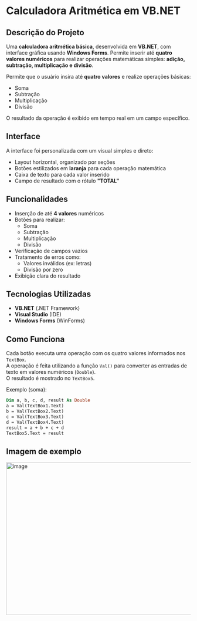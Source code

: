 # Calculadora Aritmética em VB.NET

## Descrição do Projeto

Uma **calculadora aritmética básica**, desenvolvida em **VB.NET**, com interface gráfica usando **Windows Forms**. Permite inserir até **quatro valores numéricos** para realizar operações matemáticas simples: **adição, subtração, multiplicação e divisão**.

Permite que o usuário insira até **quatro valores** e realize operações básicas:

- Soma
- Subtração
- Multiplicação
- Divisão

O resultado da operação é exibido em tempo real em um campo específico.

## Interface

A interface foi personalizada com um visual simples e direto:

- Layout horizontal, organizado por seções
- Botões estilizados em **laranja** para cada operação matemática
- Caixa de texto para cada valor inserido
- Campo de resultado com o rótulo **"TOTAL"**


##  Funcionalidades

- Inserção de até **4 valores** numéricos
- Botões para realizar:
  - Soma
  - Subtração
  - Multiplicação
  - Divisão
- Verificação de campos vazios
- Tratamento de erros como:
  - Valores inválidos (ex: letras)
  - Divisão por zero
- Exibição clara do resultado

## Tecnologias Utilizadas

- **VB.NET** (.NET Framework)
- **Visual Studio** (IDE)
- **Windows Forms** (WinForms)

## Como Funciona

Cada botão executa uma operação com os quatro valores informados nos `TextBox`.  
A operação é feita utilizando a função `Val()` para converter as entradas de texto em valores numéricos (`Double`).  
O resultado é mostrado no `TextBox5`.

Exemplo (soma):

```vb
Dim a, b, c, d, result As Double
a = Val(TextBox1.Text)
b = Val(TextBox2.Text)
c = Val(TextBox3.Text)
d = Val(TextBox4.Text)
result = a + b + c + d
TextBox5.Text = result
```

## Imagem de exemplo

<img width="763" height="416" alt="image" src="https://github.com/user-attachments/assets/1770ca22-caa0-46c3-b243-696bd2c2b7ca" />

